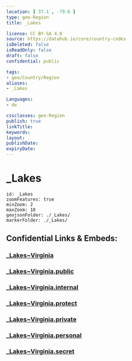 ```yaml
---
location: [ 37.1 , -79.6 ] 
type: geo-Region
title: _Lakes

license: CC BY-SA 4.0
source: https://datahub.io/core/country-codes
isDeleted: false
isReadOnly: false
draft: false
confidential: public

tags:
- geo/Country/Region
aliases:
- _Lakes

Languages:
- de

cssclasses: geo-Region
publish: true
linkTitle: 
keywords: 
layout: 
publishDate: 
expiryDate: 
---
```


# _Lakes

```leaflet
id: _Lakes
zoomFeatures: true 
minZoom: 2 
maxZoom: 18
geojsonFolder: ./_Lakes/
markerFolder: ./_Lakes/
```


## Confidential Links & Embeds: 

### [_Lakes~Virginia](/_Standards/Earth/Continent/America~North/USA/USA~Eastern/Virginia/_Lakes~Virginia.md) 

### [_Lakes~Virginia.public](/_public/Earth/Continent/America~North/USA/USA~Eastern/Virginia/_Lakes~Virginia.public.md) 

### [_Lakes~Virginia.internal](/_internal/Earth/Continent/America~North/USA/USA~Eastern/Virginia/_Lakes~Virginia.internal.md) 

### [_Lakes~Virginia.protect](/_protect/Earth/Continent/America~North/USA/USA~Eastern/Virginia/_Lakes~Virginia.protect.md) 

### [_Lakes~Virginia.private](/_private/Earth/Continent/America~North/USA/USA~Eastern/Virginia/_Lakes~Virginia.private.md) 

### [_Lakes~Virginia.personal](/_personal/Earth/Continent/America~North/USA/USA~Eastern/Virginia/_Lakes~Virginia.personal.md) 

### [_Lakes~Virginia.secret](/_secret/Earth/Continent/America~North/USA/USA~Eastern/Virginia/_Lakes~Virginia.secret.md)

